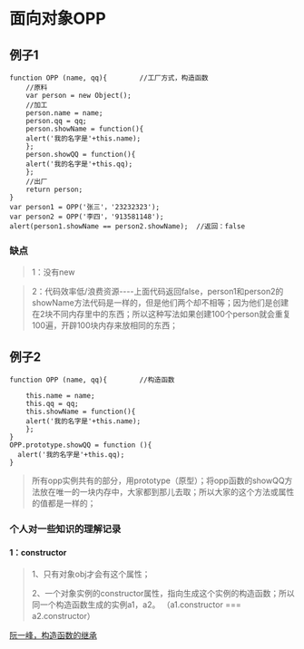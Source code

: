 # 面向对象OPP

## 例子1

```
function OPP (name, qq){        //工厂方式，构造函数
    //原料
    var person = new Object();
    //加工
    person.name = name;
    person.qq = qq;
    person.showName = function(){
    alert('我的名字是'+this.name);
    };
    person.showQQ = function(){
    alert('我的名字是'+this.qq);
    };
    //出厂
    return person;
}
var person1 = OPP('张三'，'23232323');
var person2 = OPP('李四'，'913581148');
alert(person1.showName == person2.showName);  //返回：false
```

### 缺点

> 1：没有new

> 2：代码效率低/浪费资源----上面代码返回false，person1和person2的showName方法代码是一样的，但是他们两个却不相等；因为他们是创建在2块不同内存里中的东西；所以这种写法如果创建100个person就会重复100遍，开辟100块内存来放相同的东西；

## 例子2

```
function OPP (name, qq){        //构造函数
   
    this.name = name;
    this.qq = qq;
    this.showName = function(){
    alert('我的名字是'+this.name);
    };
}
OPP.prototype.showQQ = function (){
  alert('我的名字是'+this.qq);
}
```

> 所有opp实例共有的部分，用prototype（原型）；将opp函数的showQQ方法放在唯一的一块内存中，大家都到那儿去取；所以大家的这个方法或属性的值都是一样的；

### 个人对一些知识的理解记录

#### 1：constructor

> 1、只有对象obj才会有这个属性；
>
> 2、一个对象实例的constructor属性，指向生成这个实例的构造函数；所以同一个构造函数生成的实例a1，a2。   （a1.constructor === a2.constructor）

[阮一峰，构造函数的继承](http://www.ruanyifeng.com/blog/2010/05/object-oriented_javascript_inheritance.html)
